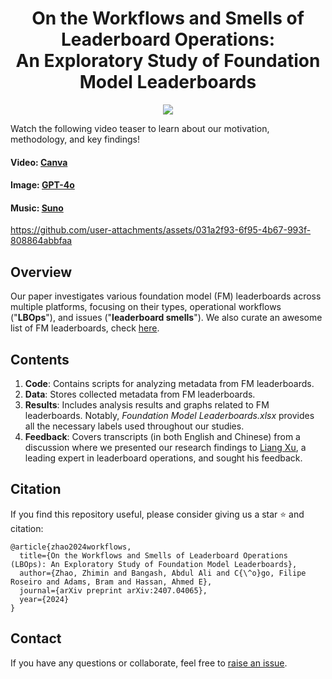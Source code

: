<div align="center">
    <h1>On the Workflows and Smells of Leaderboard Operations:<br>An Exploratory Study of Foundation Model Leaderboards</h1>
</div>

<p align="center">
    <a href="https://arxiv.org/abs/2407.04065"><img src="https://img.shields.io/badge/📃-Arxiv-b31b1b?style=for-the-badge"></a>
</a>

Watch the following video teaser to learn about our motivation, methodology, and key findings!
#### Video: [Canva](https://www.canva.com)
#### Image: [GPT-4o](https://chat.openai.com)
#### Music: [Suno](https://suno.com)

https://github.com/user-attachments/assets/031a2f93-6f95-4b67-993f-808864abbfaa

## Overview
Our paper investigates various foundation model (FM) leaderboards across multiple platforms, focusing on their types, operational workflows ("**LBOps**"), and issues ("**leaderboard smells**"). We also curate an awesome list of FM leaderboards, check [here](https://github.com/SAILResearch/awesome-foundation-model-leaderboards).

## Contents
1. **Code**: Contains scripts for analyzing metadata from FM leaderboards.  
2. **Data**: Stores collected metadata from FM leaderboards.  
3. **Results**: Includes analysis results and graphs related to FM leaderboards. Notably, *Foundation Model Leaderboards.xlsx* provides all the necessary labels used throughout our studies.  
4. **Feedback**: Covers transcripts (in both English and Chinese) from a discussion where we presented our research findings to [Liang Xu](https://github.com/brightmart), a leading expert in leaderboard operations, and sought his feedback.

## Citation
If you find this repository useful, please consider giving us a star :star: and citation:
```
@article{zhao2024workflows,
  title={On the Workflows and Smells of Leaderboard Operations (LBOps): An Exploratory Study of Foundation Model Leaderboards},
  author={Zhao, Zhimin and Bangash, Abdul Ali and C{\^o}go, Filipe Roseiro and Adams, Bram and Hassan, Ahmed E},
  journal={arXiv preprint arXiv:2407.04065},
  year={2024}
}
```

## Contact
If you have any questions or collaborate, feel free to [raise an issue](https://github.com/zhimin-z/Foundation-Model-Leaderboard-Survey/issues/new).
